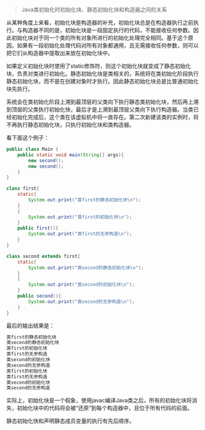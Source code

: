 > Java类初始化时初始化块、静态初始化块和构造器之间的关系

从某种角度上来看，初始化块是构造器的补充，初始化块总是在构造器执行之前执行。与构造器不同的是，初始化块是一段固定执行的代码，不能接收任何参数。因此初始化块对于同一个类的所有对象所进行的初始化处理完全相同。基于这个原因，如果有一段初始化处理代码对所有对象都通用，且无需接收任何参数，则可以把它们从构造器中提取出来放在初始化块中。

如果定义初始化块时使用了static修饰符，则这个初始化块就变成了静态初始化块，负责对类进行初始化。静态初始化块是类相关的，系统将在类初始化阶段执行静态初始化块，而不是在创建对象时才执行。因此静态初始化块总是比普通初始化块先执行。

系统会在类初始化阶段上溯到最顶层的父类向下执行静态类初始化块，然后再上溯到顶层的父类执行初始化快，最后才是上溯到最顶层父类向下执行构造器。当类已经初始化完成后，这个类在该虚拟机中将一直存在。第二次新建该类的实例时，将不再执行静态初始化块，只执行初始化块和类构造器。

看下面这个例子：
```java
public class Main {
    public static void main(String[] args){
        new second();
        new second();
    }
}

class first{
	static{
		System.out.print("类first的静态初始化块\n");
	}
	{
		System.out.print("类first的初始化块\n");
	}
	public first(){
		System.out.print("类first的无参构造\n");
	}
}

class second extends first{
	static{
		System.out.print("类second的静态初始化块\n");
	}
	{
		System.out.print("类second的初始化块\n");
	}
	public second(){
		System.out.print("类second的无参构造\n");
	}
}
```
最后的输出结果是：
```java
类first的静态初始化块
类second的静态初始化块
类first的初始化块
类first的无参构造
类second的初始化块
类second的无参构造
类first的初始化块
类first的无参构造
类second的初始化块
类second的无参构造
```

实际上，初始化块是一个假象，使用javac编译Java类之后，所有的初始化块将消失，初始化块中的代码将会被“还原”到每个构造器中，且位于所有代码的前面。

静态初始化快和声明静态成员变量的执行有先后顺序。